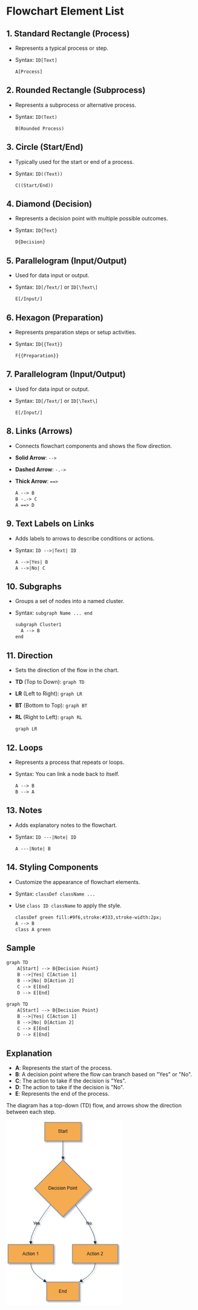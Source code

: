 # Flowchart Element List

## 1. **Standard Rectangle (Process)**

- Represents a typical process or step.
- Syntax: `ID[Text]`
   
   ```
   A[Process]
   ```

## 2. **Rounded Rectangle (Subprocess)**

- Represents a subprocess or alternative process.
- Syntax: `ID(Text)`
   
   ```
   B(Rounded Process)
   ```

## 3. **Circle (Start/End)**

- Typically used for the start or end of a process.
- Syntax: `ID((Text))`
   
   ```
   C((Start/End))
   ```

## 4. **Diamond (Decision)**

- Represents a decision point with multiple possible outcomes.
- Syntax: `ID{Text}`
   
   ```
   D{Decision}
   ```

## 5. **Parallelogram (Input/Output)**

- Used for data input or output.
- Syntax: `ID[/Text/]` or `ID[\Text\]`
   
   ```
   E[/Input/]
   ```

## 6. **Hexagon (Preparation)**

- Represents preparation steps or setup activities.
- Syntax: `ID{{Text}}`
   
   ```
   F{{Preparation}}
   ```

## 7. **Parallelogram (Input/Output)**

- Used for data input or output.
- Syntax: `ID[/Text/]` or `ID[\Text\]`
   
   ```
   E[/Input/]
   ```

## 8. **Links (Arrows)**

- Connects flowchart components and shows the flow direction.
- **Solid Arrow**: `-->`
- **Dashed Arrow**: `-.->`
- **Thick Arrow**: `==>`
   
   ```
   A --> B
   B -.-> C
   A ==> D
   ```

## 9. **Text Labels on Links**

- Adds labels to arrows to describe conditions or actions.
- Syntax: `ID -->|Text| ID`
   
   ```
   A -->|Yes| B
   A -->|No| C
   ```

## 10. **Subgraphs**

- Groups a set of nodes into a named cluster.
- Syntax: `subgraph Name ... end`
   
   ```
   subgraph Cluster1
     A --> B
   end
   ```

## 11. **Direction**

- Sets the direction of the flow in the chart.
- **TD** (Top to Down): `graph TD`
- **LR** (Left to Right): `graph LR`
- **BT** (Bottom to Top): `graph BT`
- **RL** (Right to Left): `graph RL`
   
   ```
   graph LR
   ```

## 12. **Loops**

- Represents a process that repeats or loops.
- Syntax: You can link a node back to itself.
   
   ```
   A --> B
   B --> A
   ```

## 13. **Notes**

- Adds explanatory notes to the flowchart.
- Syntax: `ID ---|Note| ID`
   
   ```
   A ---|Note| B
   ```

## 14. **Styling Components**

- Customize the appearance of flowchart elements.
- Syntax: `classDef className ...`
- Use `class ID className` to apply the style.
   
   ```
   classDef green fill:#9f6,stroke:#333,stroke-width:2px;
   A --> B
   class A green
   ```

## Sample

```
graph TD
    A[Start] --> B{Decision Point}
    B -->|Yes| C[Action 1]
    B -->|No| D[Action 2]
    C --> E[End]
    D --> E[End]
```

```mermaid
graph TD
    A[Start] --> B{Decision Point}
    B -->|Yes| C[Action 1]
    B -->|No| D[Action 2]
    C --> E[End]
    D --> E[End]
```

## Explanation

- **A**: Represents the start of the process.
- **B**: A decision point where the flow can branch based on "Yes" or "No".
- **C**: The action to take if the decision is "Yes".
- **D**: The action to take if the decision is "No".
- **E**: Represents the end of the process.

The diagram has a top-down (TD) flow, and arrows show the direction between each step.

![](./images/flowchat-sample.png)
